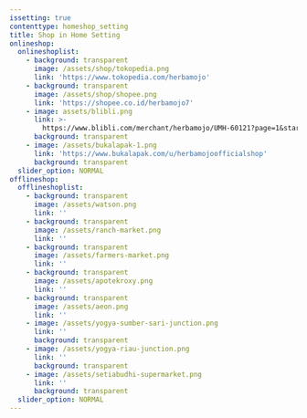 ```yaml
---
issetting: true
contenttype: homeshop_setting
title: Shop in Home Setting
onlineshop:
  onlineshoplist:
    - background: transparent
      image: /assets/shop/tokopedia.png
      link: 'https://www.tokopedia.com/herbamojo'
    - background: transparent
      image: /assets/shop/shopee.png
      link: 'https://shopee.co.id/herbamojo7'
    - image: assets/blibli.png
      link: >-
        https://www.blibli.com/merchant/herbamojo/UMH-60121?page=1&start=0&pickupPointCode=&cnc=&multiCategory=true&excludeProductList=true&sort=7
      background: transparent
    - image: /assets/bukalapak-1.png
      link: 'https://www.bukalapak.com/u/herbamojoofficialshop'
      background: transparent
  slider_option: NORMAL
offlineshop:
  offlineshoplist:
    - background: transparent
      image: /assets/watson.png
      link: ''
    - background: transparent
      image: /assets/ranch-market.png
      link: ''
    - background: transparent
      image: /assets/farmers-market.png
      link: ''
    - background: transparent
      image: /assets/apotekroxy.png
      link: ''
    - background: transparent
      image: /assets/aeon.png
      link: ''
    - image: /assets/yogya-sumber-sari-junction.png
      link: ''
      background: transparent
    - image: /assets/yogya-riau-junction.png
      link: ''
      background: transparent
    - image: /assets/setiabudhi-supermarket.png
      link: ''
      background: transparent
  slider_option: NORMAL
---
```

